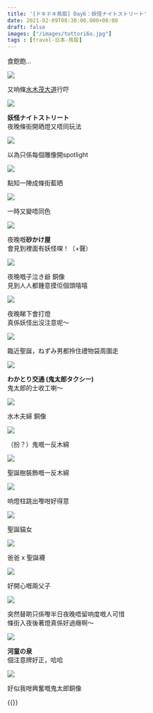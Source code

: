 ```yaml
---
title: '[ドキドキ鳥取] Day6：妖怪ナイトストリート'
date: 2021-02-09T08:30:00.000+08:00
draft: false
images: ["/images/tottori6o.jpg"]
tags : [travel-日本-鳥取]
---
```


食飽飽...

![](/images/tottori6o1.jpg)

又响條[水木茂大道](https://hidie.net/tottori6j/)行吓  

![](/images/tottori6o2.jpg)

**妖怪ナイトストリート**  
夜晚條街開晒燈又唔同玩法  

![](/images/tottori6o3.jpg)

以為只係每個雕像開spotlight  

![](/images/tottori6o4.jpg)

點知一陣成條街藍晒  

![](/images/tottori6o5.jpg)

一時又變唔同色  

![](/images/tottori6o6.jpg)

夜晚嘅**砂かけ屋**  
會見到裡面有妖怪㗎！（+聲）  

![](/images/tottori6o7.jpg)

夜晚嘅子泣き爺 銅像  
見到人人都鍾意摸佢個頭嘻嘻  

![](/images/tottori6o8.jpg)

夜晚睇下會打燈  
真係妖怪出沒注意呢～  

![](/images/tottori6o9.jpg)

臨近聖誕，ねずみ男都拎住禮物袋周圍走  

![](/images/tottori6o10.jpg)

**わかとり交通 (鬼太郎タクシー)**  
鬼太郎的士收工喇～  

![](/images/tottori6o11.jpg)

水木夫婦 銅像  

![](/images/tottori6o12.jpg)

（扮？）鬼嘅一反木綿  

![](/images/tottori6o13.jpg)

聖誕樹裝飾嘅一反木綿  

![](/images/tottori6o14.jpg)

响燈柱跳出嚟咁好得意  

![](/images/tottori6o15.jpg)

聖誕貓女 

![](/images/tottori6o16.jpg)

爸爸 x 聖誕襪  

![](/images/tottori6o17.jpg)

好開心嘅兩父子  

![](/images/tottori6o.jpg)

突然替啲只係嚟半日夜晚唔留响度嘅人可惜  
條街入夜後著燈真係好過癮啊～  

![](/images/tottori6o18.jpg)

**河童の泉**  
個注意牌好正，哈哈  

![](/images/tottori6o19.jpg)

好似我咁興奮嘅鬼太郎銅像 




    
  
{{<tottori>}}  
